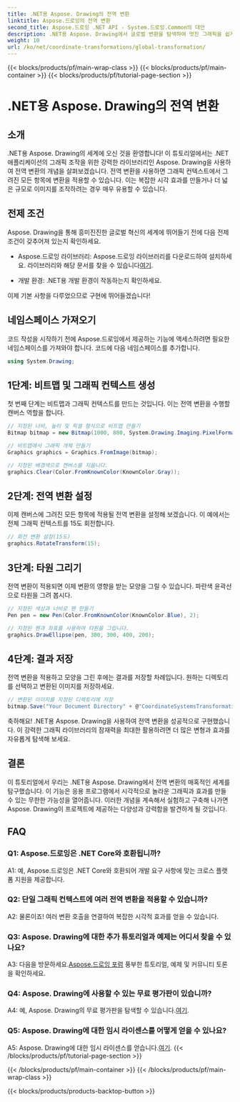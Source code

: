 ```yaml
---
title: .NET용 Aspose. Drawing의 전역 변환
linktitle: Aspose.드로잉의 전역 변환
second_title: Aspose.드로잉 .NET API - System.드로잉.Common의 대안
description: .NET용 Aspose. Drawing에서 글로벌 변환을 탐색하여 멋진 그래픽을 쉽게 만들어보세요. 원활한 경험을 위해 단계별 가이드를 따르세요.
weight: 10
url: /ko/net/coordinate-transformations/global-transformation/
---
```


{{< blocks/products/pf/main-wrap-class >}}
{{< blocks/products/pf/main-container >}}
{{< blocks/products/pf/tutorial-page-section >}}

# .NET용 Aspose. Drawing의 전역 변환

## 소개

.NET용 Aspose. Drawing의 세계에 오신 것을 환영합니다! 이 튜토리얼에서는 .NET 애플리케이션의 그래픽 조작을 위한 강력한 라이브러리인 Aspose. Drawing을 사용하여 전역 변환의 개념을 살펴보겠습니다. 전역 변환을 사용하면 그래픽 컨텍스트에서 그려진 모든 항목에 변환을 적용할 수 있습니다. 이는 복잡한 시각 효과를 만들거나 더 넓은 규모로 이미지를 조작하려는 경우 매우 유용할 수 있습니다.

## 전제 조건

Aspose. Drawing을 통해 흥미진진한 글로벌 혁신의 세계에 뛰어들기 전에 다음 전제 조건이 갖추어져 있는지 확인하세요.

-  Aspose.드로잉 라이브러리: Aspose.드로잉 라이브러리를 다운로드하여 설치하세요. 라이브러리와 해당 문서를 찾을 수 있습니다[여기](https://reference.aspose.com/drawing/net/).

- 개발 환경: .NET용 개발 환경이 작동하는지 확인하세요.

이제 기본 사항을 다루었으므로 구현에 뛰어들겠습니다!

## 네임스페이스 가져오기

코드 작성을 시작하기 전에 Aspose.드로잉에서 제공하는 기능에 액세스하려면 필요한 네임스페이스를 가져와야 합니다. 코드에 다음 네임스페이스를 추가합니다.

```csharp
using System.Drawing;
```

## 1단계: 비트맵 및 그래픽 컨텍스트 생성

첫 번째 단계는 비트맵과 그래픽 컨텍스트를 만드는 것입니다. 이는 전역 변환을 수행할 캔버스 역할을 합니다.

```csharp
// 지정된 너비, 높이 및 픽셀 형식으로 비트맵 만들기
Bitmap bitmap = new Bitmap(1000, 800, System.Drawing.Imaging.PixelFormat.Format32bppPArgb);

// 비트맵에서 그래픽 개체 만들기
Graphics graphics = Graphics.FromImage(bitmap);

// 지정된 배경색으로 캔버스를 지웁니다.
graphics.Clear(Color.FromKnownColor(KnownColor.Gray));
```

## 2단계: 전역 변환 설정

이제 캔버스에 그려진 모든 항목에 적용될 전역 변환을 설정해 보겠습니다. 이 예에서는 전체 그래픽 컨텍스트를 15도 회전합니다.

```csharp
// 회전 변환 설정(15도)
graphics.RotateTransform(15);
```

## 3단계: 타원 그리기

전역 변환이 적용되면 이제 변환의 영향을 받는 모양을 그릴 수 있습니다. 파란색 윤곽선으로 타원을 그려 봅시다.

```csharp
// 지정된 색상과 너비로 펜 만들기
Pen pen = new Pen(Color.FromKnownColor(KnownColor.Blue), 2);

// 지정된 펜과 좌표를 사용하여 타원을 그립니다.
graphics.DrawEllipse(pen, 300, 300, 400, 200);
```

## 4단계: 결과 저장

전역 변환을 적용하고 모양을 그린 후에는 결과를 저장할 차례입니다. 원하는 디렉토리를 선택하고 변환된 이미지를 저장하세요.

```csharp
// 변환된 이미지를 지정된 디렉토리에 저장
bitmap.Save("Your Document Directory" + @"CoordinateSystemsTransformations\GlobalTransformation_out.png");
```

축하해요! .NET용 Aspose. Drawing을 사용하여 전역 변환을 성공적으로 구현했습니다. 이 강력한 그래픽 라이브러리의 잠재력을 최대한 활용하려면 더 많은 변형과 효과를 자유롭게 탐색해 보세요.

## 결론

이 튜토리얼에서 우리는 .NET용 Aspose. Drawing에서 전역 변환의 매혹적인 세계를 탐구했습니다. 이 기능은 응용 프로그램에서 시각적으로 놀라운 그래픽과 효과를 만들 수 있는 무한한 가능성을 열어줍니다. 이러한 개념을 계속해서 실험하고 구축해 나가면 Aspose. Drawing이 프로젝트에 제공하는 다양성과 강력함을 발견하게 될 것입니다.

## FAQ

### Q1: Aspose.드로잉은 .NET Core와 호환됩니까?

A1: 예, Aspose.드로잉은 .NET Core와 호환되어 개발 요구 사항에 맞는 크로스 플랫폼 지원을 제공합니다.

### Q2: 단일 그래픽 컨텍스트에 여러 전역 변환을 적용할 수 있습니까?

A2: 물론이죠! 여러 변환 호출을 연결하여 복잡한 시각적 효과를 얻을 수 있습니다.

### Q3: Aspose. Drawing에 대한 추가 튜토리얼과 예제는 어디서 찾을 수 있나요?

 A3: 다음을 방문하세요.[Aspose.드로잉 포럼](https://forum.aspose.com/c/diagram/17) 풍부한 튜토리얼, 예제 및 커뮤니티 토론을 확인하세요.

### Q4: Aspose. Drawing에 사용할 수 있는 무료 평가판이 있습니까?

A4: 예, Aspose. Drawing의 무료 평가판을 탐색할 수 있습니다.[여기](https://releases.aspose.com/).

### Q5: Aspose. Drawing에 대한 임시 라이센스를 어떻게 얻을 수 있나요?

 A5: Aspose. Drawing에 대한 임시 라이센스를 얻습니다.[여기](https://purchase.aspose.com/temporary-license/).
{{< /blocks/products/pf/tutorial-page-section >}}

{{< /blocks/products/pf/main-container >}}
{{< /blocks/products/pf/main-wrap-class >}}

{{< blocks/products/products-backtop-button >}}
